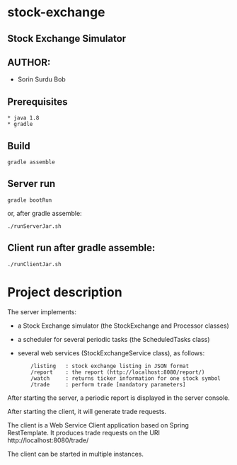 # stock-exchange
## Stock Exchange Simulator

## AUTHOR:
* Sorin Surdu Bob

## Prerequisites
    * java 1.8
    * gradle

## Build
    gradle assemble

## Server run

    gradle bootRun

or, after gradle assemble:

    ./runServerJar.sh

## Client run after gradle assemble:

    ./runClientJar.sh

# Project description

The server implements:

* a Stock Exchange simulator (the StockExchange and Processor classes)
* a scheduler for several periodic tasks (the ScheduledTasks class)
* several web services (StockExchangeService class), as follows:

          /listing   : stock exchange listing in JSON format
          /report    : the report (http://localhost:8080/report/)
          /watch     : returns ticker information for one stock symbol
          /trade     : perform trade [mandatory parameters]

After starting the server, a periodic report is displayed in the server console.

After starting the client, it will generate trade requests.

The client is a Web Service Client application based on Spring RestTemplate.
It produces trade requests on the URI http://localhost:8080/trade/

The client can be started in multiple instances.
